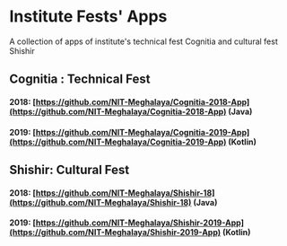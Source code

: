 # Institute Fests' Apps
A collection of apps of institute's technical fest Cognitia and cultural fest Shishir

## Cognitia : Technical Fest

#### 2018: [https://github.com/NIT-Meghalaya/Cognitia-2018-App](https://github.com/NIT-Meghalaya/Cognitia-2018-App) **(Java)**
#### 2019: [https://github.com/NIT-Meghalaya/Cognitia-2019-App](https://github.com/NIT-Meghalaya/Cognitia-2019-App) **(Kotlin)**

## Shishir: Cultural Fest

#### 2018: [https://github.com/NIT-Meghalaya/Shishir-18](https://github.com/NIT-Meghalaya/Shishir-18) **(Java)**
#### 2019: [https://github.com/NIT-Meghalaya/Shishir-2019-App](https://github.com/NIT-Meghalaya/Shishir-2019-App) **(Kotlin)**
